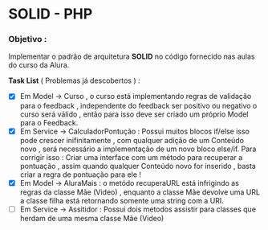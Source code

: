 # SOLID - PHP
### Objetivo :
Implementar o padrão de arquitetura **SOLID** no código fornecido nas aulas do curso da Alura.


**Task List** ( Problemas já descobertos ) :
- [x] Em Model -> Curso , o curso está implementando regras  de validação para o feedback , independente do feedback ser positivo ou negativo o curso será válido , então para isso deve ser criado um próprio Model para o Feedback.
- [x] Em Service -> CalculadorPontução : Possui muitos blocos if/else isso pode crescer inifinitamente , com qualquer adição de um Conteúdo novo , será necessário a implementação de um novo bloco else/if.
Para corrigir isso : Criar uma interface com um método para recuperar a pontuação , assim quando qualquer Conteúdo novo for inserido , basta criar a regra de pontuação para ele !
- [x] Em Model -> AluraMais : o metódo recuperaURL está infrigindo as regras da classe Mãe (Video) , enquanto a classe Mãe devolve uma URL a classe filha está retornando somente uma string com a URI.
- [ ] Em Service -> Assitidor : Possui dois metodos assistir para classes que herdam de uma mesma classe Mãe (Video)